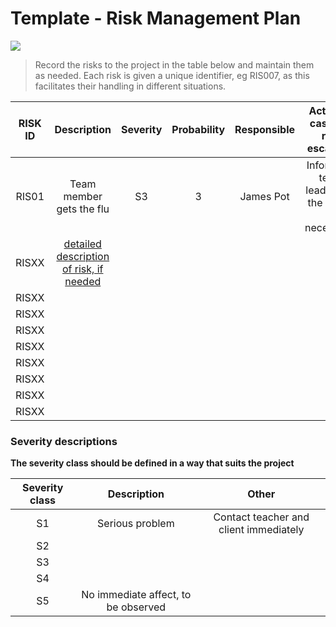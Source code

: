 # Template - Risk Management Plan

![](https://openclipart.org/image/400px/svg_to_png/163063/dontlifttoomuch.png)

> Record the risks to the project in the table below and maintain them as needed. Each risk is given a unique identifier, eg RIS007, as this facilitates their handling in different situations.

| RISK ID |	Description | Severity | Probability | Responsible | Action in case the risk escalates | 
|:--:|:--:|:--:|:--:|:--:|:--:|
| RIS01 | Team member gets the flu |  S3 | 3 |  James Pot | Inform the team leader and the client, if necessary. |
| RISXX | [detailed description of risk, if needed]() | | | |
| RISXX | | | | |
| RISXX | | | | |
| RISXX | | | | |
| RISXX | | | | |
| RISXX | | | | |
| RISXX | | | | |
| RISXX | | | | |
| RISXX | | | | |

### Severity descriptions

**The severity class should be defined in a way that suits the project**

| Severity class | Description | Other |
|:----:|:----:|:----:|
| S1 | Serious problem | Contact teacher and client immediately  | 
| S2 | | | 
| S3 | | | 
| S4 | | | 
| S5 | No immediate affect, to be observed   |  | 


